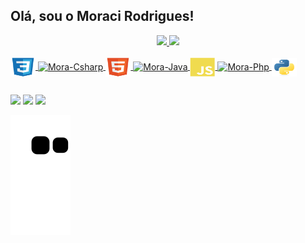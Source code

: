 ## Olá, sou o Moraci Rodrigues!

<div align="center">
  <a href="https://github.com/Morkstn">
  <img height="150em" src="https://github-readme-stats.vercel.app/api?username=Morkstn&show_icons=true&theme=dark&include_all_commits=true&count_private=true"/>
  <img height="150em" src="https://github-readme-stats.vercel.app/api/top-langs/?username=morkstn&layout=compact&langs_count=7&theme=dark"/>
       </div>     
<div style="display: inline_block"><br>
  <img align="center" alt="Mora-CSS" height="30" width="40" src="https://raw.githubusercontent.com/devicons/devicon/master/icons/css3/css3-original.svg">
  <img  align= "center" alt="Mora-Csharp" height="30" width="40" src="https://cdn.jsdelivr.net/gh/devicons/devicon/icons/csharp/csharp-original.svg">
   <img align="center" alt="Mora-HTML" height="30" width="40" src="https://raw.githubusercontent.com/devicons/devicon/master/icons/html5/html5-original.svg">
  <img align="center" alt="Mora-Java" height="30" width="40" src="https://devicons.railway.app/i/java.svg">
  <img align="center" alt="Mora-Js" height="30" width="40" src="https://raw.githubusercontent.com/devicons/devicon/master/icons/javascript/javascript-plain.svg">
  <img align="center" alt="Mora-Php" height="30" width="40" src="https://devicons.railway.app/i/php.svg">
  <img align="center" alt="Mora-Python" height="30" width="40" src="https://raw.githubusercontent.com/devicons/devicon/master/icons/python/python-original.svg">
  
 

          
          
  
</div>
  
  ##
 
<div> 
  <a href="https://instagram.com/morcrgds" target="_blank"><img src="https://img.shields.io/badge/-Instagram-%23E4405F?style=for-the-badge&logo=instagram&logoColor=white" target="_blank"></a>
  <a href = "moracirodrigues31@gmail.com"><img src="https://img.shields.io/badge/-Gmail-%23333?style=for-the-badge&logo=gmail&logoColor=white" target="_blank"></a>
  <a href="https://www.linkedin.com/in/moraci-rodrigues-9a1a321b2/" target="_blank">
  <img src="https://img.shields.io/badge/-LinkedIn-%230077B5?style=for-the-badge&logo=linkedin&logoColor=white" target="_blank"></a> 

  ![Snake animation](https://github.com/Morkstn/Morkstn/blob/output/github-contribution-grid-snake.svg)
 
</div>
